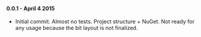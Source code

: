 #### 0.0.1 - April 4 2015
* Initial commit. Almost no tests. Project structure + NuGet. Not ready for any usage because 
the bit layout is not finalized.